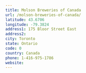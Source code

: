 ```yaml
---
title: Molson Breweries of Canada
url: /molson-breweries-of-canada/
latitude: 43.6706
longitude: -79.3824
address1: 175 Bloor Street East
address2: 
city: Toronto
state: Ontario
code: 0
country: Canada
phone: 1-416-975-1786
website: 
---
```


